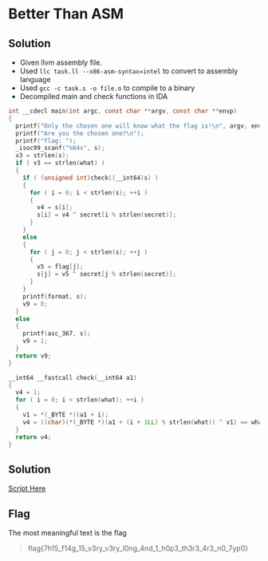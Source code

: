 # Better Than ASM

## Solution
- Given llvm assembly file.
- Used `llc task.ll --x86-asm-syntax=intel` to convert to assembly language
- Used `gcc -c task.s -o file.o` to compile to a binary
- Decompiled main and check functions in IDA

```c
int __cdecl main(int argc, const char **argv, const char **envp)
{
  printf("Only the chosen one will know what the flag is!\n", argv, envp);
  printf("Are you the chosen one?\n");
  printf("flag: ");
  _isoc99_scanf("%64s", s);
  v3 = strlen(s);
  if ( v3 == strlen(what) )
  {
    if ( (unsigned int)check((__int64)s) )
    {
      for ( i = 0; i < strlen(s); ++i )
      {
        v4 = s[i];
        s[i] = v4 ^ secret[i % strlen(secret)];
      }
    }
    else
    {
      for ( j = 0; j < strlen(s); ++j )
      {
        v5 = flag[j];
        s[j] = v5 ^ secret[j % strlen(secret)];
      }
    }
    printf(format, s);
    v9 = 0;
  }
  else
  {
    printf(asc_367, s);
    v9 = 1;
  }
  return v9;
}

__int64 __fastcall check(__int64 a1)
{
  v4 = 1;
  for ( i = 0; i < strlen(what); ++i )
  {
    v1 = *(_BYTE *)(a1 + i);
    v4 = ((char)(*(_BYTE *)(a1 + (i + 1LL) % strlen(what)) ^ v1) == what[i]) & (unsigned __int8)v4;
  }
  return v4;
}
```


## Solution
[Script Here]()

## Flag
The most meaningful text is the flag
>flag{7h15_f14g_15_v3ry_v3ry_l0ng_4nd_1_h0p3_th3r3_4r3_n0_7yp0}
